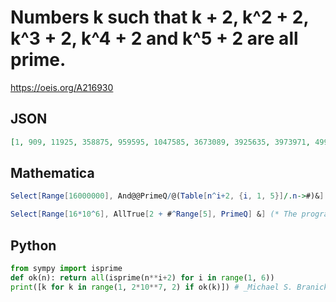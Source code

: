 # Numbers k such that k \+ 2, k^2 \+ 2, k^3 \+ 2, k^4 \+ 2 and k^5 \+ 2 are all prime\.
https://oeis.org/A216930
## JSON
```JSON
[1, 909, 11925, 358875, 959595, 1047585, 3673089, 3925635, 3973971, 4995825, 5519241, 6516015, 6832245, 7217805, 7422381, 9145809, 10929765, 11038071, 11477235, 11721291, 12015555, 12262791, 12280935, 13454349, 13508475, 14625849, 15320829, 15321489, 15332745]
```
## Mathematica
```Mathematica
Select[Range[16000000], And@@PrimeQ/@(Table[n^i+2, {i, 1, 5}]/.n->#)&]
```
```Mathematica
Select[Range[16*10^6], AllTrue[2 + #^Range[5], PrimeQ] &] (* The program uses the AllTrue function from Mathematica version 10 *) (* _Harvey P. Dale_, Jun 24 2015 *)
```
## Python
```Python
from sympy import isprime
def ok(n): return all(isprime(n**i+2) for i in range(1, 6))
print([k for k in range(1, 2*10**7, 2) if ok(k)]) # _Michael S. Branicky_, Dec 24 2022
```

